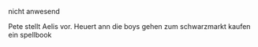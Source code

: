 nicht anwesend

Pete stellt Aelis vor. Heuert ann
die boys gehen zum schwarzmarkt
kaufen ein spellbook